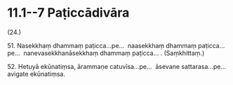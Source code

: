 

# 11.1--7 Paṭiccādivāra



(24.)

51\. Nasekkhaṃ dhammaṃ paṭicca…pe…  naasekkhaṃ dhammaṃ paṭicca…pe…  nanevasekkhanāsekkhaṃ dhammaṃ paṭicca… . (Saṃkhittaṃ.)

52\. Hetuyā ekūnatiṃsa, ārammaṇe catuvīsa…pe…  āsevane sattarasa…pe…  avigate ekūnatiṃsa.



